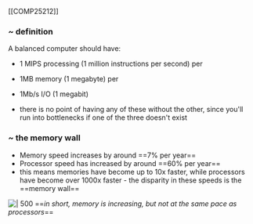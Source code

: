 [[COMP25212]]

### ~ definition
A balanced computer should have:
- 1 MIPS processing (1 million instructions per second)
per
- 1MB memory (1 megabyte)
per
- 1Mb/s I/O (1 megabit)

- there is no point of having any of these without the other, since you'll run into bottlenecks if one of the three doesn't exist

### ~ the memory wall
- Memory speed increases by around ==7% per year==
- Processor speed has increased by around ==60% per year==
- this means memories have become up to 10x faster, while processors have become over 1000x faster - the disparity in these speeds is the ==memory wall== 

![ | 500](https://i.imgur.com/P6gOEk0.png)
==*in short, memory is increasing, but not at the same pace as processors*==
